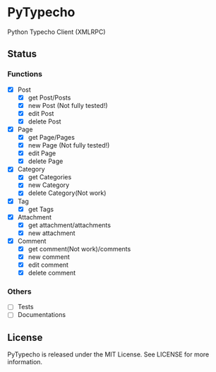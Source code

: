 # PyTypecho
Python Typecho Client (XMLRPC)

## Status

### Functions
- [x] Post
  - [x] get Post/Posts
  - [x] new Post (Not fully tested!)
  - [x] edit Post
  - [x] delete Post
- [x] Page
  - [x] get Page/Pages
  - [x] new Page (Not fully tested!)
  - [x] edit Page
  - [x] delete Page
- [x] Category
  - [x] get Categories
  - [x] new Category
  - [x] delete Category(Not work)
- [x] Tag
  - [x] get Tags
- [x] Attachment
  - [x] get attachment/attachments
  - [x] new attachment
- [x] Comment
  - [x] get comment(Not work)/comments
  - [x] new comment
  - [x] edit comment
  - [x] delete comment

### Others
- [ ] Tests
- [ ] Documentations

## License
PyTypecho is released under the MIT License. See LICENSE for more information.